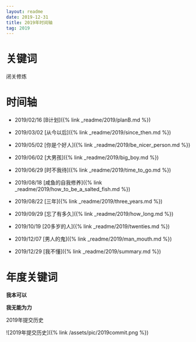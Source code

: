 ```yaml
---
layout: readme
date: 2019-12-31
title: 2019年时间轴
tag: 2019
---
```


# 关键词

闭关修炼

# 时间轴

- 2019/02/16 [B计划]({% link _readme/2019/planB.md %})

- 2019/03/02 [从今以后]({% link _readme/2019/since_then.md %})

- 2019/05/02 [你是个好人]({% link _readme/2019/be_nicer_person.md %})

- 2019/06/02 [大男孩]({% link _readme/2019/big_boy.md %})

- 2019/06/29 [时不我待]({% link _readme/2019/time_to_go.md %})

- 2019/08/18 [咸鱼的自我修养]({% link _readme/2019/how_to_be_a_salted_fish.md %})

- 2019/08/22 [三年]({% link _readme/2019/three_years.md %})

- 2019/09/29 [忘了有多久]({% link _readme/2019/how_long.md %})

- 2019/10/19 [20多岁的人]({% link _readme/2019/twenties.md %})

- 2019/12/07 [男人的鬼]({% link _readme/2019/man_mouth.md %})

- 2019/12/29 [我不懂]({% link _readme/2019/summary.md %})

# 年度关键词

**我本可以**

**我无能为力**

2019年提交历史

![2019年提交历史]({% link /assets/pic/2019commit.png %})
